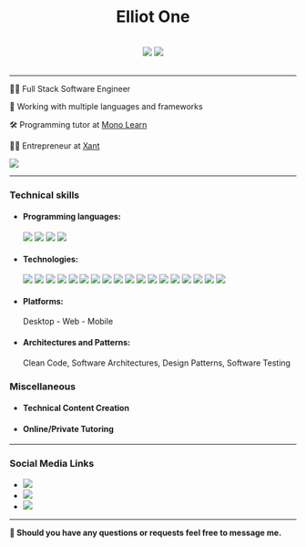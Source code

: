 <h1 align="center">
   Elliot One
</h1>
<br />
<div align="center">
   <img src="https://github-readme-stats.vercel.app/api?username=amzenterprise&show_icons=true&theme=radical" />
   <img src="https://github-readme-stats.vercel.app/api/top-langs/?username=amzenterprise&layout=compact&theme=dracula" />
</div>
<br />

---

<p>
  👨‍💻 Full Stack Software Engineer
</p>
<p>
   🎈 Working with multiple languages and frameworks
</p>
<p>
  🛠 Programming tutor at <a href="https://github.com/Mono-Learn">Mono Learn</a>
</p>
<p>
  👨‍💼 Entrepreneur at <a href="https://github.com/Xant-IR">Xant</a>
</p>
<img src="https://komarev.com/ghpvc/?username=AMZEnterprise&color=dc143c" />

---
<h3>
Technical skills
</h3>
<ul>
   <li>
      <h4>Programming languages:</h4>
      <img src="https://img.shields.io/badge/c%23-%23239120.svg?style=for-the-badge&logo=c-sharp&logoColor=white" />
      <img src="https://img.shields.io/badge/javascript-%23323330.svg?style=for-the-badge&logo=javascript&logoColor=%23F7DF1E" />
      <img src="https://img.shields.io/badge/typescript-%23007ACC.svg?style=for-the-badge&logo=typescript&logoColor=white" />
      <img src="https://img.shields.io/badge/python-3670A0?style=for-the-badge&logo=python&logoColor=ffdd54" />
   </li>
   <li>
      <h4>Technologies:</h4>
      <img src="https://img.shields.io/badge/.NET-5C2D91?style=for-the-badge&logo=.net&logoColor=white" />
      <img src="https://img.shields.io/badge/blazor-%235C2D91.svg?style=for-the-badge&logo=blazor&logoColor=white" />
      <img src="https://img.shields.io/badge/Xamarin-3199DC?style=for-the-badge&logo=xamarin&logoColor=white" />
      <img src="https://img.shields.io/badge/angular-%23DD0031.svg?style=for-the-badge&logo=angular&logoColor=white" />
      <img src="https://img.shields.io/badge/react-%2320232a.svg?style=for-the-badge&logo=react&logoColor=%2361DAFB" />
      <img src="https://img.shields.io/badge/jquery-%230769AD.svg?style=for-the-badge&logo=jquery&logoColor=white" />
      <img src="https://img.shields.io/badge/tailwindcss-%2338B2AC.svg?style=for-the-badge&logo=tailwind-css&logoColor=white" />
      <img src="https://img.shields.io/badge/bootstrap-%238511FA.svg?style=for-the-badge&logo=bootstrap&logoColor=white" />
      <img src="https://img.shields.io/badge/css3-%231572B6.svg?style=for-the-badge&logo=css3&logoColor=white" />
      <img src="https://img.shields.io/badge/html5-%23E34F26.svg?style=for-the-badge&logo=html5&logoColor=white" />
      <img src="https://img.shields.io/badge/-GraphQL-E10098?style=for-the-badge&logo=graphql&logoColor=white" />
      <img src="https://img.shields.io/badge/scikit--learn-%23F7931E.svg?style=for-the-badge&logo=scikit-learn&logoColor=white" />
      <img src="https://img.shields.io/badge/Microsoft%20SQL%20Server-CC2927?style=for-the-badge&logo=microsoft%20sql%20server&logoColor=white" />
      <img src="https://img.shields.io/badge/MongoDB-%234ea94b.svg?style=for-the-badge&logo=mongodb&logoColor=white" />
      <img src="https://img.shields.io/badge/mysql-%2300f.svg?style=for-the-badge&logo=mysql&logoColor=white" />
      <img src="https://img.shields.io/badge/azure-%230072C6.svg?style=for-the-badge&logo=microsoftazure&logoColor=white" />
      <img src="https://img.shields.io/badge/docker-%230db7ed.svg?style=for-the-badge&logo=docker&logoColor=white" />
      <img src="https://img.shields.io/badge/kubernetes-%23326ce5.svg?style=for-the-badge&logo=kubernetes&logoColor=white" />
   </li>
   <li>
      <h4>Platforms:</h4> 
      Desktop - Web - Mobile
   </li>
   <li>
      <h4>Architectures and Patterns:</h4> 
      Clean Code, Software Architectures, Design Patterns, Software Testing
   </li>   
</ul>

<h3>
Miscellaneous
</h3>
<ul>
   <li>
      <h4>Technical Content Creation</h4>
   </li>
   <li>
      <h4>Online/Private Tutoring</h4>
   </li>
</ul>

---
<h3>
   Social Media Links
</h3>
<ul>
   <li>
      <a href="https://www.linkedin.com/in/amzenterprise/">
         <img src="https://img.shields.io/badge/linkedin-%230077B5.svg?style=for-the-badge&logo=linkedin&logoColor=white" />
      </a>
   </li>
   <li>
      <a href="https://twitter.com/amzenterprise">
         <img src="https://img.shields.io/badge/Twitter-%231DA1F2.svg?style=for-the-badge&logo=Twitter&logoColor=white" />
      </a>
   </li>
   <li>
      <a href="https://www.t.me/AMZEnterprise/">
         <img src="https://img.shields.io/badge/Telegram-2CA5E0?style=for-the-badge&logo=telegram&logoColor=white" />
      </a>
   </li>
</ul>

---

<strong>
   🚀 Should you have any questions or requests feel free to message me.
</strong>
